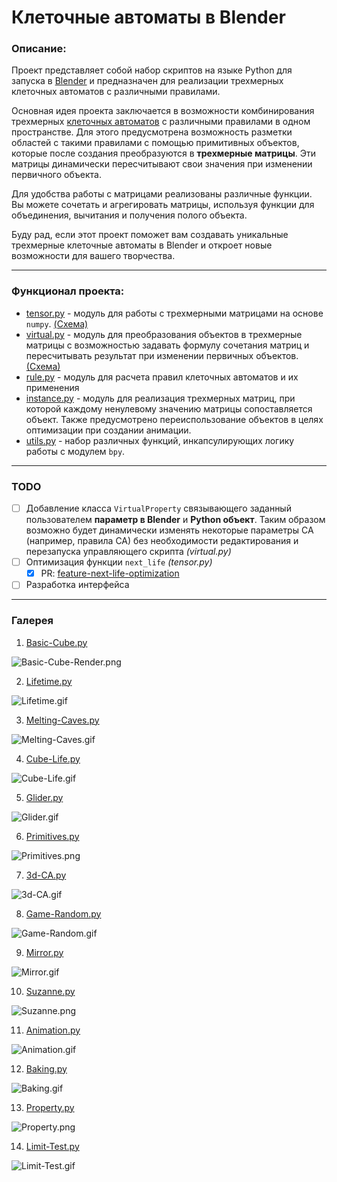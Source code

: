 # Клеточные автоматы в Blender

### Описание:

Проект представляет собой набор скриптов на языке Python для запуска в [Blender](https://www.blender.org/) и предназначен для реализации трехмерных клеточных автоматов с различными правилами.

Основная идея проекта заключается в возможности комбинирования трехмерных [клеточных автоматов](https://ru.wikipedia.org/wiki/%D0%9A%D0%BB%D0%B5%D1%82%D0%BE%D1%87%D0%BD%D1%8B%D0%B9_%D0%B0%D0%B2%D1%82%D0%BE%D0%BC%D0%B0%D1%82) с различными правилами в одном пространстве. Для этого предусмотрена возможность разметки областей с такими правилами с помощью примитивных объектов, которые после создания преобразуются в **трехмерные матрицы**. Эти матрицы динамически пересчитывают свои значения при изменении первичного объекта.

Для удобства работы с матрицами реализованы различные функции. Вы можете сочетать и агрегировать матрицы, используя функции для объединения, вычитания и получения полого объекта.

Буду рад, если этот проект поможет вам создавать уникальные трехмерные клеточные автоматы в Blender и откроет новые возможности для вашего творчества.

***

### Функционал проекта:

- [tensor.py](tensor.py) - модуль для работы с трехмерными матрицами на основе `numpy`. [(Схема)](https://github.com/islesarev317/NumPy-Education/assets/78931652/b63a2a5c-01b2-4d98-90f2-40549df5325e)
- [virtual.py](virtual.py) - модуль для преобразования объектов в трехмерные матрицы с возможностью задавать формулу сочетания матриц и пересчитывать результат при изменении первичных объектов. [(Схема)](https://github.com/islesarev317/NumPy-Education/assets/78931652/29157797-a1e6-4f24-8c79-62d8ac8fa0c1)
- [rule.py](rule.py) - модуль для расчета правил клеточных автоматов и их применения
- [instance.py](instance.py) - модуль для реализация трехмерных матриц, при которой каждому ненулевому значению матрицы сопоставляется объект. Также предусмотрено переиспользование объектов в целях оптимизации при создании анимации.
- [utils.py](utils.py) - набор различных функций, инкапсулирующих логику работы с модулем `bpy`.

***

### TODO

- [ ] Добавление класса `VirtualProperty` связывающего заданный пользователем **параметр в Blender** и **Python объект**. Таким образом возможно будет динамически изменять некоторые параметры CA (например, правила CA) без необходимости редактирования и перезапуска управляющего скрипта *(virtual.py)*
- [ ] Оптимизация функции `next_life` *(tensor.py)*
  - [x] PR: [feature-next-life-optimization](https://github.com/islesarev317/Cellular-Automata-In-Blender/pull/1/commits/1477a69be686e9a066416326faa2b0ac1f7ad94c)
- [ ] Разработка интерфейса

***

### Галерея

1) [Basic-Cube.py](demos/demo-2312092116-Basic-Cube/Basic-Cube.py)

![Basic-Cube-Render.png](demos/demo-2312092116-Basic-Cube/Basic-Cube-Render.png)

2) [Lifetime.py](examples/example-2312080014-Lifetime/Lifetime.py)

![Lifetime.gif](examples/example-2312080014-Lifetime/Lifetime.gif)

3) [Melting-Caves.py](examples/example-2312071853-Melting-Caves/Melting-Caves.py)

![Melting-Caves.gif](examples/example-2312071853-Melting-Caves/Melting-Caves.gif)

4) [Cube-Life.py](examples/example-2312071646-Cube-Life/Cube-Life.py)

![Cube-Life.gif](examples/example-2312071646-Cube-Life/Cube-Life.gif)

5) [Glider.py](examples/example-2312070008-Glider/Glider.py)

![Glider.gif](examples/example-2312070008-Glider/Glider.gif)

6) [Primitives.py](examples/example-2312051343-Primitives/Primitives.py)

![Primitives.png](examples/example-2312051343-Primitives/Primitives.png)

7) [3d-CA.py](examples/example-2312071731-3d-CA/3d-CA.py)

![3d-CA.gif](examples/example-2312071731-3d-CA/3d-CA-2.gif)

8) [Game-Random.py](examples/example-2312071334-Game-Random/Game-Random.py)

![Game-Random.gif](examples/example-2312071334-Game-Random/Game-Random.gif)

9) [Mirror.py](examples/example-2312071413-Mirror/Mirror.py)

![Mirror.gif](examples/example-2312071413-Mirror/Mirror.gif)

10) [Suzanne.py](examples/example-2312051257-Suzanne/Suzanne.py)

![Suzanne.png](examples/example-2312051257-Suzanne/Suzanne.png)

11) [Animation.py](examples/example-2312051635-Animation/Animation.py)

![Animation.gif](examples/example-2312051635-Animation/Animation.gif)

12) [Baking.py](examples/example-2312061428-Baking/Baking.py)

![Baking.gif](examples/example-2312061428-Baking/Baking.gif)

13) [Property.py](examples/example-2312072351-Property/Property.py)

![Property.png](examples/example-2312072351-Property/Property.png)

14) [Limit-Test.py](examples/example-2312071934-Limit-Test/Limit-Test.py)

![Limit-Test.gif](examples/example-2312071934-Limit-Test/Limit-Test.gif)
